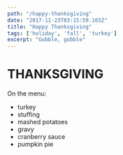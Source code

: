 ```yaml
---
path: "/happy-thanksgiving"
date: "2017-11-23T03:15:59.165Z"
title: "Happy Thanksgiving"
tags: ['holiday', 'fall', 'turkey']
excerpt: "Gobble, gobble"
---
```


# THANKSGIVING

On the menu:

* turkey
* stuffing
* mashed potatoes
* gravy
* cranberry sauce
* pumpkin pie
